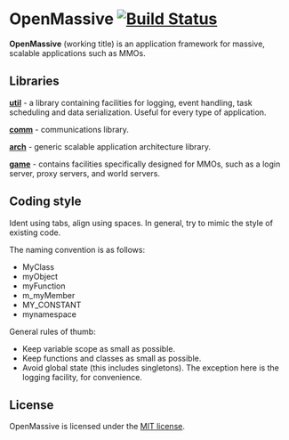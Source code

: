 # OpenMassive [![Build Status](https://magnum.travis-ci.com/Deoxyribonucleic/openmassive.svg?token=ihnsZhoM8Qtss7yAhAhE)](https://magnum.travis-ci.com/Deoxyribonucleic/openmassive)

**OpenMassive** (working title) is an application framework for massive,
scalable applications such as MMOs.


## Libraries

**[util](https://github.com/Deoxyribonucleic/openmassive/wiki/om::util)** -
a library containing facilities for logging, event handling,
task scheduling and data serialization. Useful for every type of application.

**[comm](https://github.com/Deoxyribonucleic/openmassive/wiki/om::comm)** -
communications library.

**[arch](https://github.com/Deoxyribonucleic/openmassive/wiki/om::arch)** -
generic scalable application architecture library.

**[game](https://github.com/Deoxyribonucleic/openmassive/wiki/om::game)** -
contains facilities specifically designed for MMOs, such as a login server,
proxy servers, and world servers. 


## Coding style
Ident using tabs, align using spaces. In general, try to mimic the style of
existing code.

The naming convention is as follows:
* MyClass
* myObject
* myFunction
* m\_myMember
* MY\_CONSTANT
* mynamespace

General rules of thumb:
* Keep variable scope as small as possible.
* Keep functions and classes as small as possible.
* Avoid global state (this includes singletons). The exception here is the
logging facility, for convenience.


## License
OpenMassive is licensed under the [MIT license](LICENSE).

